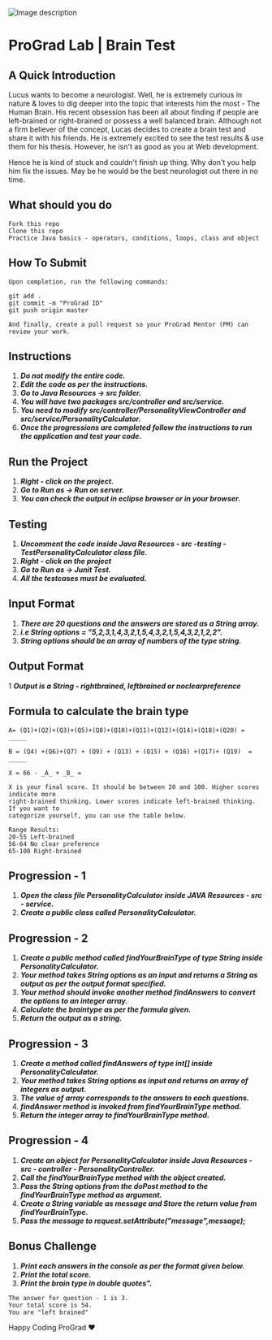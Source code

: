 ![Image description](https://i1.faceprep.in/ProGrad/face-logo-resized.png)

# ProGrad Lab | Brain Test

## A Quick Introduction

Lucus wants to become a neurologist. Well, he is extremely curious in nature & loves to dig deeper into the topic that interests him the most - The Human Brain. His recent obsession has been all about finding if people are left-brained or right-brained or possess a well balanced brain. Although not a firm believer of the concept, Lucas decides to create a brain test and share it with his friends. He is extremely excited to see the test results & use them for his thesis. However, he isn't as good as you at Web development. 

Hence he is kind of stuck and couldn't finish up thing. Why don't you help him fix the issues. May be he would be the best neurologist out there in no time. 

## What should you do
```
Fork this repo
Clone this repo
Practice Java basics - operators, conditions, loops, class and object
```

## How To Submit
```
Upon completion, run the following commands:

git add .
git commit -m "ProGrad ID"
git push origin master

And finally, create a pull request so your ProGrad Mentor (PM) can review your work.
```

## Instructions

1. ***Do not modify the entire code.***
2. ***Edit the code as per the instructions.***
3. ***Go to Java Resources -> src folder.***
4. ***You will have two packages src/controller and src/service.***
5. ***You need to modify src/controller/PersonalityViewController and src/service/PersonalityCalculator.***
6. ***Once the progressions are completed follow the instructions to run the application and test your code.***
 
## Run the Project
1. ***Right - click on the project.***
2. ***Go to Run as -> Run on server.***
3. ***You can check the output in eclipse browser or in your browser.***

## Testing
1. ***Uncomment the code inside Java Resources - src -testing - TestPersonalityCalculator class file.***
2. ***Right - click on the project***
3. ***Go to Run as -> Junit Test.*** 
4. ***All the testcases must be evaluated.***

## Input Format
1. ***There are 20 questions and the answers are stored as a String array.***
2. ***i.e String options = "5,2,3,1,4,3,2,1,5,4,3,2,1,5,4,3,2,1,2,2".***
3. ***String options should be an array of numbers of the type string.***

## Output Format
1 ***Output is a String - rightbrained, leftbrained or noclearpreference***


## Formula to calculate the brain type
```  
A= (Q1)+(Q2)+(Q3)+(Q5)+(Q8)+(Q10)+(Q11)+(Q12)+(Q14)+(Q18)+(Q20) = _____
  
B = (Q4) +(Q6)+(Q7) + (Q9) + (Q13) + (Q15) + (Q16) +(Q17)+ (Q19)  = _____ 
            
X = 66 - _A_ + _B_ =

X is your final score. It should be between 20 and 100. Higher scores indicate more 
right-brained thinking. Lower scores indicate left-brained thinking. If you want to 
categorize yourself, you can use the table below. 

Range Results:
20-55 Left-brained 
56-64 No clear preference 
65-100 Right-brained

```
## Progression - 1 
1. ***Open the class file PersonalityCalculator inside JAVA Resources - src - service.***
2. ***Create a public class called PersonalityCalculator.***

## Progression - 2
1. ***Create a public method called findYourBrainType of type String inside PersonalityCalculator.***
2. ***Your method takes String options as an input and returns a String as output as per the output format specified.***
3. ***Your method should invoke another method findAnswers to convert the options to an integer array.***
4. ***Calculate the braintype as per the formula given.***
5. ***Return the output as a string.***

## Progression - 3
1. ***Create a method called findAnswers of type int[] inside PersonalityCalculator.***
2. ***Your method takes String options as input and returns an array of integers as output.***
3. ***The value of array corresponds to the answers to each questions.***
4. ***findAnswer method is invoked from findYourBrainType method.***
5. ***Return the integer array to findYourBrainType method.***

## Progression - 4
1. ***Create an object for PersonalityCalculator inside Java Resources - src - controller - PersonalityController.***
2. ***Call the findYourBrainType method with the object created.***
3. ***Pass the String options from the doPost method to the findYourBrainType method as argument.***
4. ***Create a String variable as message and Store the return value from findYourBrainType.***
5. ***Pass the message to request.setAttribute("message",message);***


## Bonus Challenge
1. ***Print each answers in the console as per the format given below.***
2. ***Print the total score.***
3. ***Print the brain type in double quotes".***
```
The answer for question - 1 is 3.
Your total score is 54.
You are "left brained"
```
Happy Coding ProGrad ❤️

